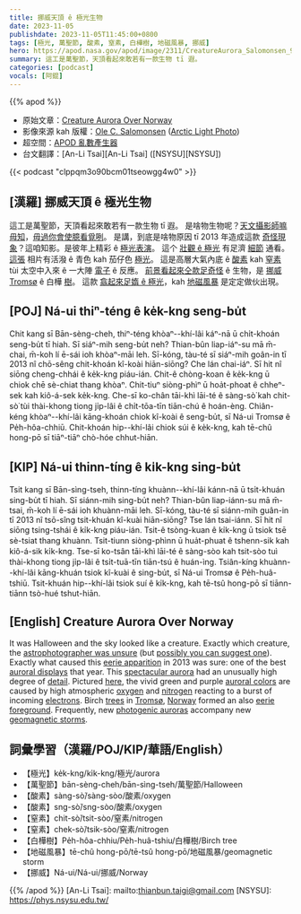 ```yaml
---
title: 挪威天頂 ê 極光生物
date: 2023-11-05
publishdate: 2023-11-05T11:45:00+0800
tags: [極光, 萬聖節, 酸素, 窒素, 白樺樹, 地磁風暴, 挪威]
hero: https://apod.nasa.gov/apod/image/2311/CreatureAurora_Salomonsen_960.jpg
summary: 這工是萬聖節，天頂看起來敢若有一款生物 tī 遐。
categories: [podcast]
vocals: [阿錕]
---
```


{{% apod %}}

- 原始文章：[Creature Aurora Over Norway](https://apod.nasa.gov/apod/ap231105.html)
- 影像來源 kah 版權：[Ole C. Salomonsen](http://www.arcticlightphoto.no/about/) ([Arctic Light Photo](http://www.arcticlightphoto.no/))
- 超空間：[APOD 亂數產生器](https://apod.nasa.gov/apod/random_apod.html)
- 台文翻譯：[An-Li Tsai][An-Li Tsai] ([NSYSU][NSYSU])

{{< podcast "clppqm3o90bcm01tseowgg4w0" >}}

## [漢羅] 挪威天頂 ê 極光生物
這工是萬聖節，天頂看起來敢若有一款生物 tī 遐。
是啥物生物呢？[天文攝影師嘛毋知][astrophotographer was unsure]，[毋過你會使臆看覓咧][possibly you can suggest one]。
是講，到底是啥物原因 tī 2013 年造成這款 [奇怪現象][eerie apparition]？這咱知影。是彼年上精彩 ê [極光表演][auroral displays]。
這个 [壯觀 ê 極光][spectacular aurora] 有足濟 [細節][detail] 通看。
[這張][here] 相片有活潑 ê 青色 kah 茄仔色 [極光][auroral colors]。
這是高層大氣內底 ê [酸素][oxygen] kah [窒素][nitrogen] tùi 太空中入來 ê 一大陣 [電子][electrons] ê 反應。
[前景看起來仝款足奇怪][eerie foreground] ê 生物，是 [挪威][Norway] [Tromsø][Tromsø] ê 白樺 [樹][trees]。
這款 [翕起來足媠 ê 極光][photogenic auroras]，kah [地磁風暴][geomagnetic storms] 是定定做伙出現。

## [POJ] Ná-ui thiⁿ-téng ê ke̍k-kng seng-bu̍t
Chit kang sī Bān-sèng-cheh, thiⁿ-téng khòaⁿ--khí-lâi káⁿ-nā ū chi̍t-khoán seng-bu̍t tī hiah.
Sī siáⁿ-mih seng-bu̍t neh?
Thian-bûn liap-iáⁿ-su mā m̄-chai, m̄-koh lí ē-sái ioh khòaⁿ-māi leh.
Sī-kóng, tàu-té sī siáⁿ-mih goân-in tī 2013 nî chō-sêng chit-khoán kî-koài hiān-siōng?
Che lán chai-iáⁿ.
Sī hit nî siōng cheng-chhái ê ke̍k-kng piáu-ián.
Chit-ê chòng-koan ê ke̍k-kng ū chiok chē sè-chiat thang khòaⁿ.
Chit-tiuⁿ siòng-phìⁿ ū hoa̍t-phoat ê chheⁿ-sek kah kiô-á-sek ke̍k-kng.
Che-sī ko-chân tāi-khì lāi-té ê sàng-sò͘ kah chit-sò͘ tùi thài-khong tiong ji̍p-lâi ê chi̍t-tōa-tīn tiān-chú ê hoán-èng.
Chiân-kéng khòaⁿ--khí-lâi kāng-khoán chiok kî-koài ê seng-bu̍t, sī Ná-ui Tromsø ê Pe̍h-hôa-chhiū.
Chit-khoán hip--khí-lâi chiok súi ê ke̍k-kng, kah tē-chû hong-pō sī tiāⁿ-tiāⁿ chò-hóe chhut-hiān.

## [KIP] Ná-ui thinn-tíng ê ki̍k-kng sing-bu̍t
Tsit kang sī Bān-sìng-tseh, thinn-tíng khuànn--khí-lâi kánn-nā ū tsi̍t-khuán sing-bu̍t tī hiah.
Sī siánn-mih sing-bu̍t neh?
Thian-bûn liap-iánn-su mā m̄-tsai, m̄-koh lí ē-sái ioh khuànn-māi leh.
Sī-kóng, tàu-té sī siánn-mih guân-in tī 2013 nî tsō-sîng tsit-khuán kî-kuài hiān-siōng?
Tse lán tsai-iánn.
Sī hit nî siōng tsing-tshái ê ki̍k-kng piáu-ián.
Tsit-ê tsòng-kuan ê ki̍k-kng ū tsiok tsē sè-tsiat thang khuànn.
Tsit-tiunn siòng-phìnn ū hua̍t-phuat ê tshenn-sik kah kiô-á-sik ki̍k-kng.
Tse-sī ko-tsân tāi-khì lāi-té ê sàng-sòo kah tsit-sòo tuì thài-khong tiong ji̍p-lâi ê tsi̍t-tuā-tīn tiān-tsú ê huán-ìng.
Tsiân-kíng khuànn--khí-lâi kāng-khuán tsiok kî-kuài ê sing-bu̍t, sī Ná-ui Tromsø ê Pe̍h-huâ-tshiū.
Tsit-khuán hip--khí-lâi tsiok suí ê ki̍k-kng, kah tē-tsû hong-pō sī tiānn-tiānn tsò-hué tshut-hiān.

## [English] Creature Aurora Over Norway
It was Halloween and the sky looked like a creature.
Exactly which creature, the [astrophotographer was unsure][astrophotographer was unsure] (but [possibly you can suggest one][possibly you can suggest one]).
Exactly what caused this [eerie apparition][eerie apparition] in 2013 was sure: one of the best [auroral displays][auroral displays] that year.
This [spectacular aurora][spectacular aurora] had an unusually high degree of [detail][detail].
Pictured [here][here], the vivid green and purple [auroral colors][auroral colors] are caused by high atmospheric [oxygen][oxygen] and [nitrogen][nitrogen] reacting to a burst of incoming [electrons][electrons].
Birch [trees][trees] in [Tromsø][Tromsø], [Norway][Norway] formed an also [eerie foreground][eerie foreground].
Frequently, new [photogenic auroras][photogenic auroras] accompany new [geomagnetic storms][geomagnetic storms].

## 詞彙學習（漢羅/POJ/KIP/華語/English）
- 【極光】ke̍k-kng/ki̍k-kng/極光/aurora
- 【萬聖節】bān-sèng-cheh/bān-sìng-tseh/萬聖節/Halloween
- 【酸素】sàng-sò͘/sàng-sòo/酸素/oxygen
- 【酸素】sng-sò͘/sng-sòo/酸素/oxygen
- 【窒素】chit-sò͘/tsit-sòo/窒素/nitrogen
- 【窒素】chek-sò͘/tsik-sòo/窒素/nitrogen
- 【白樺樹】Pe̍h-hôa-chhiu/Pe̍h-huâ-tshiu/白樺樹/Birch tree
- 【地磁風暴】tē-chû hong-pō/tē-tsû hong-pō/地磁風暴/geomagnetic storm
- 【挪威】Ná-ui/Ná-ui/挪威/Norway

{{% /apod %}}
[An-Li Tsai]: mailto:thianbun.taigi@gmail.com
[NSYSU]: https://phys.nsysu.edu.tw/

[copyright]: https://apod.nasa.gov/apod/fap/lib/about_apod.html#srapply
[License]: https://creativecommons.org/licenses/by/2.0/

[astrophotographer was unsure]:http://asterisk.apod.com/viewtopic.php?f=29&t=32252&start=225#p212559
[possibly you can suggest one]:https://asterisk.apod.com/discuss_apod.php?date=231105
[eerie apparition]:https://apod.nasa.gov/apod/ap221030.html
[auroral displays]:https://apod.nasa.gov/apod/ap130609.html
[spectacular aurora]:https://spaceweathergallery.com/index.php?title=aurora
[detail]:https://apod.nasa.gov/apod/ap020115.html
[here]:http://arcticlightphoto.photoshelter.com/gallery-image/News/G0000ABqHEeXXLF8/I0000s_hNlyttARI
[auroral colors]:https://annex.exploratorium.edu/learning_studio/auroras/difcolors.html
[oxygen]:https://periodic.lanl.gov/8.shtml
[nitrogen]:https://periodic.lanl.gov/7.shtml
[electrons]:https://www.aps.org/publications/apsnews/200010/history.cfm
[trees]:https://en.wikipedia.org/wiki/Birch
[Tromsø]:https://youtu.be/kSMgRWt9NHg
[Norway]:https://en.wikipedia.org/wiki/Norway
[eerie foreground]:https://i.pinimg.com/736x/c4/da/bf/c4dabff6de32983eb430ff204334fb5b.jpg
[photogenic auroras]:http://apod.nasa.gov/cgi-bin/apod/apod_search?tquery=aurora
[geomagnetic storms]:https://svs.gsfc.nasa.gov/31248/
